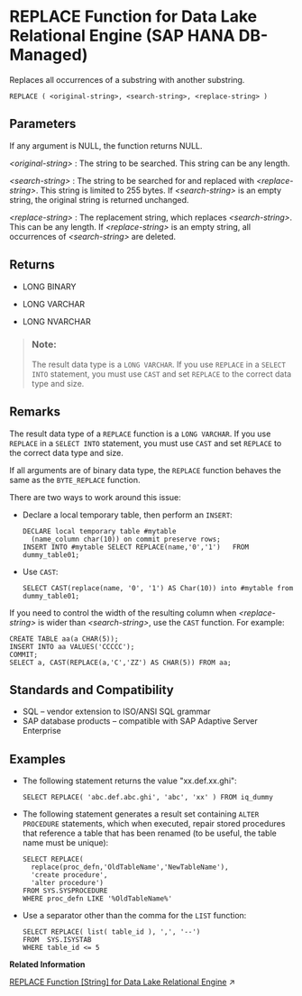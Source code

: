 <!-- loiob8f3ed4beb9645e98dee8a2c50011263 -->

# REPLACE Function for Data Lake Relational Engine \(SAP HANA DB-Managed\)

Replaces all occurrences of a substring with another substring.



```
REPLACE ( <original-string>, <search-string>, <replace-string> )
```



<a name="loiob8f3ed4beb9645e98dee8a2c50011263__section_tsh_gd5_vrb"/>

## Parameters

If any argument is NULL, the function returns NULL.

 *<original-string\>*
 :   The string to be searched. This string can be any length.

  *<search-string\>*
 :   The string to be searched for and replaced with *<replace-string\>*. This string is limited to 255 bytes. If *<search-string\>* is an empty string, the original string is returned unchanged.

  *<replace-string\>*
 :   The replacement string, which replaces *<search-string\>*. This can be any length. If *<replace-string\>* is an empty string, all occurrences of *<search-string\>* are deleted.

 

<a name="loiob8f3ed4beb9645e98dee8a2c50011263__section_uqr_jd5_vrb"/>

## Returns

-   LONG BINARY

-   LONG VARCHAR

-   LONG NVARCHAR


> ### Note:  
> The result data type is a `LONG VARCHAR`. If you use `REPLACE` in a `SELECT INTO` statement, you must use `CAST` and set `REPLACE` to the correct data type and size.



<a name="loiob8f3ed4beb9645e98dee8a2c50011263__section_nc5_md5_vrb"/>

## Remarks

The result data type of a `REPLACE` function is a `LONG VARCHAR`. If you use `REPLACE` in a `SELECT INTO` statement, you must use `CAST` and set `REPLACE` to the correct data type and size.

If all arguments are of binary data type, the `REPLACE` function behaves the same as the `BYTE_REPLACE` function.

There are two ways to work around this issue:

-   Declare a local temporary table, then perform an `INSERT`:

    ```
    DECLARE local temporary table #mytable 
      (name_column char(10)) on commit preserve rows;
    INSERT INTO #mytable SELECT REPLACE(name,'0','1')   FROM dummy_table01;
    ```

-   Use `CAST`:

    ```
    SELECT CAST(replace(name, '0', '1') AS Char(10)) into #mytable from dummy_table01;
    ```


If you need to control the width of the resulting column when *<replace-string\>* is wider than *<search-string\>*, use the `CAST` function. For example:

```
CREATE TABLE aa(a CHAR(5));
INSERT INTO aa VALUES('CCCCC');
COMMIT;
SELECT a, CAST(REPLACE(a,'C','ZZ') AS CHAR(5)) FROM aa;
```



<a name="loiob8f3ed4beb9645e98dee8a2c50011263__section_wrl_nd5_vrb"/>

## Standards and Compatibility

-   SQL – vendor extension to ISO/ANSI SQL grammar
-   SAP database products – compatible with SAP Adaptive Server Enterprise



<a name="loiob8f3ed4beb9645e98dee8a2c50011263__section_ldx_nd5_vrb"/>

## Examples

-   The following statement returns the value "xx.def.xx.ghi":

    ```
    SELECT REPLACE( 'abc.def.abc.ghi', 'abc', 'xx' ) FROM iq_dummy
    ```

-   The following statement generates a result set containing `ALTER PROCEDURE` statements, which when executed, repair stored procedures that reference a table that has been renamed \(to be useful, the table name must be unique\):

    ```
    SELECT REPLACE(
      replace(proc_defn,'OldTableName','NewTableName'),
      'create procedure',
      'alter procedure')
    FROM SYS.SYSPROCEDURE
    WHERE proc_defn LIKE '%OldTableName%'
    ```

-   Use a separator other than the comma for the `LIST` function:

    ```
    SELECT REPLACE( list( table_id ), ',', '--')
    FROM  SYS.ISYSTAB
    WHERE table_id <= 5
    ```


**Related Information**  


[REPLACE Function [String] for Data Lake Relational Engine](https://help.sap.com/viewer/19b3964099384f178ad08f2d348232a9/2023_1_QRC/en-US/a579952184f210159e17940c17a6d8f7.html "Replaces all occurrences of a substring with another substring.") :arrow_upper_right:

